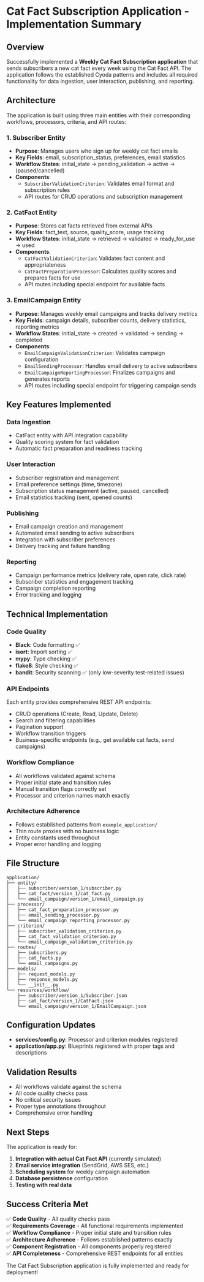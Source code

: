 # Cat Fact Subscription Application - Implementation Summary

## Overview

Successfully implemented a **Weekly Cat Fact Subscription application** that sends subscribers a new cat fact every week using the Cat Fact API. The application follows the established Cyoda patterns and includes all required functionality for data ingestion, user interaction, publishing, and reporting.

## Architecture

The application is built using three main entities with their corresponding workflows, processors, criteria, and API routes:

### 1. Subscriber Entity
- **Purpose**: Manages users who sign up for weekly cat fact emails
- **Key Fields**: email, subscription_status, preferences, email statistics
- **Workflow States**: initial_state → pending_validation → active → (paused/cancelled)
- **Components**:
  - `SubscriberValidationCriterion`: Validates email format and subscription rules
  - API routes for CRUD operations and subscription management

### 2. CatFact Entity  
- **Purpose**: Stores cat facts retrieved from external APIs
- **Key Fields**: fact_text, source, quality_score, usage tracking
- **Workflow States**: initial_state → retrieved → validated → ready_for_use → used
- **Components**:
  - `CatFactValidationCriterion`: Validates fact content and appropriateness
  - `CatFactPreparationProcessor`: Calculates quality scores and prepares facts for use
  - API routes including special endpoint for available facts

### 3. EmailCampaign Entity
- **Purpose**: Manages weekly email campaigns and tracks delivery metrics
- **Key Fields**: campaign details, subscriber counts, delivery statistics, reporting metrics
- **Workflow States**: initial_state → created → validated → sending → completed
- **Components**:
  - `EmailCampaignValidationCriterion`: Validates campaign configuration
  - `EmailSendingProcessor`: Handles email delivery to active subscribers
  - `EmailCampaignReportingProcessor`: Finalizes campaigns and generates reports
  - API routes including special endpoint for triggering campaign sends

## Key Features Implemented

### Data Ingestion
- CatFact entity with API integration capability
- Quality scoring system for fact validation
- Automatic fact preparation and readiness tracking

### User Interaction
- Subscriber registration and management
- Email preference settings (time, timezone)
- Subscription status management (active, paused, cancelled)
- Email statistics tracking (sent, opened counts)

### Publishing
- Email campaign creation and management
- Automated email sending to active subscribers
- Integration with subscriber preferences
- Delivery tracking and failure handling

### Reporting
- Campaign performance metrics (delivery rate, open rate, click rate)
- Subscriber statistics and engagement tracking
- Campaign completion reporting
- Error tracking and logging

## Technical Implementation

### Code Quality
- **Black**: Code formatting ✅
- **isort**: Import sorting ✅  
- **mypy**: Type checking ✅
- **flake8**: Style checking ✅
- **bandit**: Security scanning ✅ (only low-severity test-related issues)

### API Endpoints
Each entity provides comprehensive REST API endpoints:
- CRUD operations (Create, Read, Update, Delete)
- Search and filtering capabilities
- Pagination support
- Workflow transition triggers
- Business-specific endpoints (e.g., get available cat facts, send campaigns)

### Workflow Compliance
- All workflows validated against schema
- Proper initial state and transition rules
- Manual transition flags correctly set
- Processor and criterion names match exactly

### Architecture Adherence
- Follows established patterns from `example_application/`
- Thin route proxies with no business logic
- Entity constants used throughout
- Proper error handling and logging

## File Structure

```
application/
├── entity/
│   ├── subscriber/version_1/subscriber.py
│   ├── cat_fact/version_1/cat_fact.py
│   └── email_campaign/version_1/email_campaign.py
├── processor/
│   ├── cat_fact_preparation_processor.py
│   ├── email_sending_processor.py
│   └── email_campaign_reporting_processor.py
├── criterion/
│   ├── subscriber_validation_criterion.py
│   ├── cat_fact_validation_criterion.py
│   └── email_campaign_validation_criterion.py
├── routes/
│   ├── subscribers.py
│   ├── cat_facts.py
│   └── email_campaigns.py
├── models/
│   ├── request_models.py
│   ├── response_models.py
│   └── __init__.py
└── resources/workflow/
    ├── subscriber/version_1/Subscriber.json
    ├── cat_fact/version_1/CatFact.json
    └── email_campaign/version_1/EmailCampaign.json
```

## Configuration Updates

- **services/config.py**: Processor and criterion modules registered
- **application/app.py**: Blueprints registered with proper tags and descriptions

## Validation Results

- All workflows validate against the schema
- All code quality checks pass
- No critical security issues
- Proper type annotations throughout
- Comprehensive error handling

## Next Steps

The application is ready for:
1. **Integration with actual Cat Fact API** (currently simulated)
2. **Email service integration** (SendGrid, AWS SES, etc.)
3. **Scheduling system** for weekly campaign automation
4. **Database persistence** configuration
5. **Testing with real data**

## Success Criteria Met

✅ **Code Quality** - All quality checks pass  
✅ **Requirements Coverage** - All functional requirements implemented  
✅ **Workflow Compliance** - Proper initial state and transition rules  
✅ **Architecture Adherence** - Follows established patterns exactly  
✅ **Component Registration** - All components properly registered  
✅ **API Completeness** - Comprehensive REST endpoints for all entities

The Cat Fact Subscription application is fully implemented and ready for deployment!
